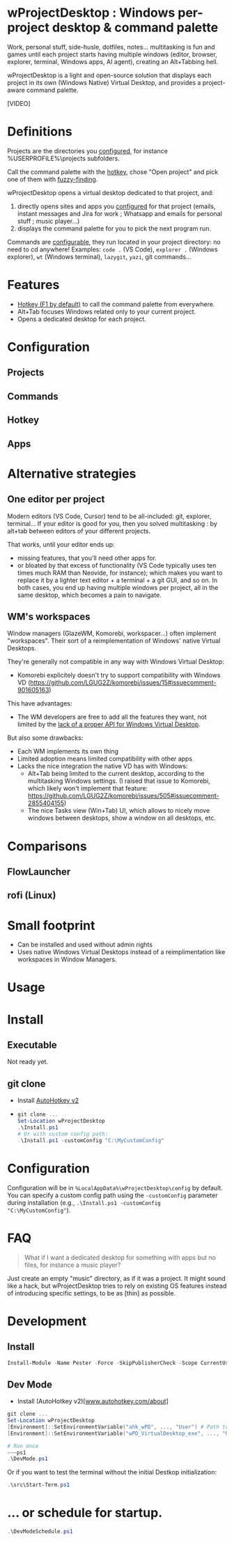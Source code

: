 # wProjectDesktop : Windows per-project desktop & command palette

Work, personal stuff, side-husle, dotfiles, notes... multitasking is fun and games until each project starts having multiple windows (editor, browser, explorer, terminal, Windows apps, AI agent), creating an Alt+Tabbing hell.

wProjectDesktop is a light and open-source solution that displays each project in its own (Windows Native) Virtual Desktop, and provides a project-aware command palette.

[VIDEO]

# Definitions

Projects are the directories you [configured](#projects), for instance %USERPROFILE%\projects subfolders.

Call the command palette with the [hotkey](#hotkey), chose "Open project" and pick one of them with [fuzzy-finding](https://github.com/junegunn/fzf).

wProjectDesktop opens a virtual desktop dedicated to that project, and:
1. directly opens sites and apps you [configured](#apps) for that project (emails, instant messages and Jira for work ; Whatsapp and emails for personal stuff ; music player...)
2. displays the command palette for you to pick the next program run.

Commands are [configurable](#configuration), they run located in your project directory: no need to cd anywhere! Examples: `code .` (VS Code), `explorer .` (Windows explorer), `wt` (Windows terminal), `lazygit`, `yazi`, git commands...

# Features
- [Hotkey (F1 by default)](#hotkey) to call the command palette from everywhere.
- Alt+Tab focuses Windows related only to your current project.
- Opens a dedicated desktop for each project.

# Configuration
## Projects
## Commands
## Hotkey
## Apps

# Alternative strategies
## One editor per project
Modern editors (VS Code, Cursor) tend to be all-included: git, explorer, terminal... If your editor is good for you, then you solved multitasking : by alt+tab between editors of your different projects.

That works, until your editor ends up:
- missing features, that you'll need other apps for.
- or bloated by that excess of functionality (VS Code typically uses ten times much RAM than Neovide, for instance); which makes you want to replace it by a lighter text editor + a terminal + a git GUI, and so on.
In both cases, you end up having multiple windows per project, all in the same desktop, which becomes a pain to navigate.

## WM's workspaces
Window managers (GlazeWM, Komorebi, workspacer...) often implement "workspaces". Their sort of a reimplementation of Windows' native Virtual Desktops.

They're generally not compatible in any way with Windows Virtual Desktop:
- Komorebi explicitely doesn't try to support compatibility with Windows VD (https://github.com/LGUG2Z/komorebi/issues/15#issuecomment-901605163)

This have advantages:
- The WM developers are free to add all the features they want, not limited by the [lack of a proper API for Windows Virtual Desktop](https://devblogs.microsoft.com/oldnewthing/20201123-00/?p=104476).

But also some drawbacks:
- Each WM implements its own thing
- Limited adoption means limited compatibility with other apps
- Lacks the nice integration the native VD has with Windows:
  - Alt+Tab being limited to the current desktop, according to the multitasking Windows settings. (I raised that issue to Komorebi, which likely won't implement that feature: https://github.com/LGUG2Z/komorebi/issues/505#issuecomment-2855404155)
  - The nice Tasks view (Win+Tab) UI, which allows to nicely move windows between desktops, show a window on all desktops, etc.

# Comparisons
## FlowLauncher
## rofi (Linux)

# Small footprint
- Can be installed and used without admin rights
- Uses native Windows Virtual Desktops instead of a reimplimentation like workspaces in Window Managers.

# Usage

# Install
## Executable
Not ready yet.
## git clone
- Install [AutoHotkey v2](www.autohotkey.com/about)
- ~~~ps1
  git clone ...
  Set-Location wProjectDesktop
  .\Install.ps1
  # Or with custom config path:
  .\Install.ps1 -customConfig "C:\MyCustomConfig"
  ~~~

# Configuration
Configuration will be in `%LocalAppData%\wProjectDesktop\config` by default. You can specify a custom config path using the `-customConfig` parameter during installation (e.g., `.\Install.ps1 -customConfig "C:\MyCustomConfig"`).

# FAQ
> What if I want a dedicated desktop for something with apps but no files, for instance a music player?

Just create an empty "music" directory, as if it was a project. It might sound like a hack, but wProjectDesktop tries to rely on existing OS features instead of introducing specific settings, to be as [thin] as possible.

# Development
## Install
~~~ps1
Install-Module -Name Pester -Force -SkipPublisherCheck -Scope CurrentUser
~~~
## Dev Mode
- Install (AutoHotkey v2)[www.autohotkey.com/about]
~~~ps1
git clone ...
Set-Location wProjectDesktop
[Environment]::SetEnvironmentVariable("ahk_wPD", ..., "User") # Path to the (AutoHotkey v2)[www.autohotkey.com/about] executable (or run Install.ps1)
[Environment]::SetEnvironmentVariable("wPD_VirtualDesktop_exe", ..., "User") # Path to (VirtualDesktop.exe)[https://github.com/MScholtes/VirtualDesktop/releases/download/V1.20/VirtualDesktop11-24H2.exe].

# Run once
~~~ps1
.\DevMode.ps1
~~~
Or if you want to test the terminal without the initial Destkop initialization:
~~~ps1
.\src\Start-Term.ps1
~~~

# ... or schedule for startup.
~~~ps1
.\DevModeSchedule.ps1
~~~
